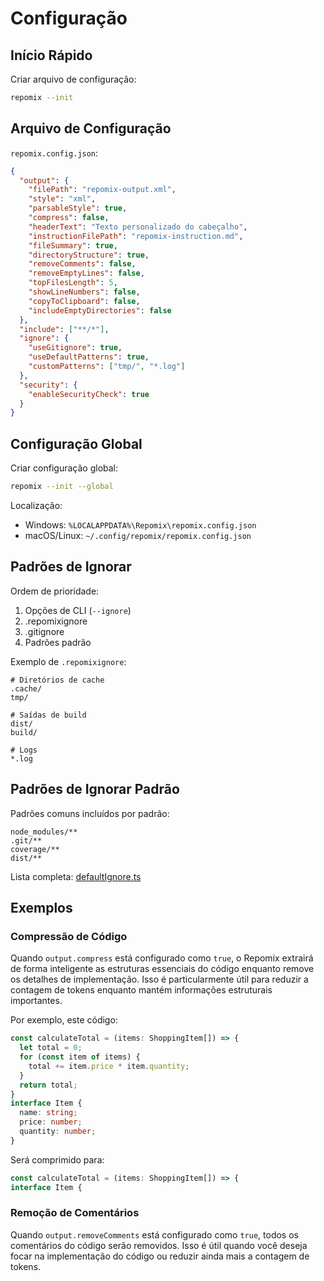 # Configuração

## Início Rápido

Criar arquivo de configuração:
```bash
repomix --init
```

## Arquivo de Configuração

`repomix.config.json`:
```json
{
  "output": {
    "filePath": "repomix-output.xml",
    "style": "xml",
    "parsableStyle": true,
    "compress": false,
    "headerText": "Texto personalizado do cabeçalho",
    "instructionFilePath": "repomix-instruction.md",
    "fileSummary": true,
    "directoryStructure": true,
    "removeComments": false,
    "removeEmptyLines": false,
    "topFilesLength": 5,
    "showLineNumbers": false,
    "copyToClipboard": false,
    "includeEmptyDirectories": false
  },
  "include": ["**/*"],
  "ignore": {
    "useGitignore": true,
    "useDefaultPatterns": true,
    "customPatterns": ["tmp/", "*.log"]
  },
  "security": {
    "enableSecurityCheck": true
  }
}
```

## Configuração Global

Criar configuração global:
```bash
repomix --init --global
```

Localização:
- Windows: `%LOCALAPPDATA%\Repomix\repomix.config.json`
- macOS/Linux: `~/.config/repomix/repomix.config.json`

## Padrões de Ignorar

Ordem de prioridade:
1. Opções de CLI (`--ignore`)
2. .repomixignore
3. .gitignore
4. Padrões padrão

Exemplo de `.repomixignore`:
```text
# Diretórios de cache
.cache/
tmp/

# Saídas de build
dist/
build/

# Logs
*.log
```

## Padrões de Ignorar Padrão

Padrões comuns incluídos por padrão:
```text
node_modules/**
.git/**
coverage/**
dist/**
```

Lista completa: [defaultIgnore.ts](https://github.com/yamadashy/repomix/blob/main/src/config/defaultIgnore.ts)

## Exemplos

### Compressão de Código

Quando `output.compress` está configurado como `true`, o Repomix extrairá de forma inteligente as estruturas essenciais do código enquanto remove os detalhes de implementação. Isso é particularmente útil para reduzir a contagem de tokens enquanto mantém informações estruturais importantes.

Por exemplo, este código:

```typescript
const calculateTotal = (items: ShoppingItem[]) => {
  let total = 0;
  for (const item of items) {
    total += item.price * item.quantity;
  }
  return total;
}
interface Item {
  name: string;
  price: number;
  quantity: number;
}
```

Será comprimido para:

```typescript
const calculateTotal = (items: ShoppingItem[]) => {
interface Item {
```

### Remoção de Comentários

Quando `output.removeComments` está configurado como `true`, todos os comentários do código serão removidos. Isso é útil quando você deseja focar na implementação do código ou reduzir ainda mais a contagem de tokens.
